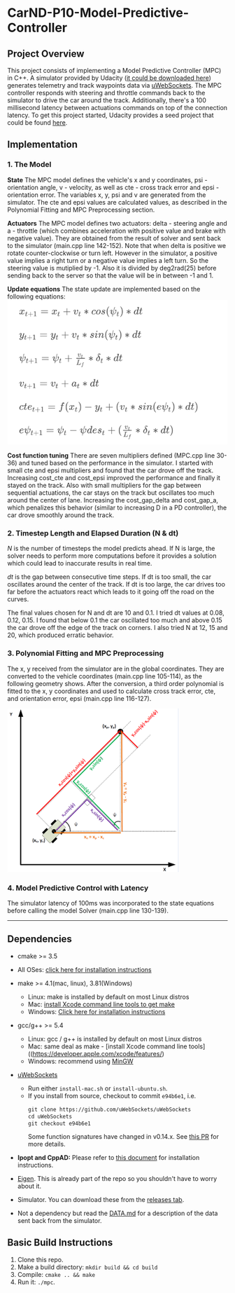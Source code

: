 # CarND-P10-Model-Predictive-Controller

## Project Overview

This project consists of implementing a Model Predictive Controller (MPC) in C++.  A simulator provided by Udacity ([it could be downloaded here](https://github.com/udacity/self-driving-car-sim/releases)) generates telemetry and track waypoints data via [uWebSockets](https://github.com/uNetworking/uWebSockets). The MPC controller responds with steering and throttle commands back to the simulator to drive the car around the track. Additionally, there's a 100 millisecond latency between actuations commands on top of the connection latency. To get this project started, Udacity provides a seed project that could be found [here](https://github.com/udacity/CarND-MPC-Project).

## Implementation

### 1. The Model

**State**
The MPC model defines the vehicle's x and y coordinates, psi - orientation angle, v - velocity, as well as cte - cross track error and epsi - orientation error. The variables x, y, psi and v are generated from the simulator. The cte and epsi values are calculated values, as described in the Polynomial Fitting and MPC Preprocessing section.


**Actuators**
The MPC model defines two actuators: delta - steering angle and a - throttle (which combines acceleration with positive value and brake with negative value). They are obtained from the result of solver and sent back to the simulator (main.cpp line 142-152). Note that when delta is positive we rotate counter-clockwise or turn left. However in the simulator, a positive value implies a right turn or a negative value implies a left turn. So the steering value is mutiplied by -1. Also it is divided by deg2rad(25) before sending back to the server so that the value will be in between -1 and 1.

**Update equations**
The state update are implemented based on the following equations:
![](https://github.com/JuAnne/CarND-P10-Model-Predictive-Controller/blob/master/reference/model_equations.png)

**Cost function tuning**
There are seven multipliers defined (MPC.cpp line 30-36) and tuned based on the performance in the simulator.
I started with small cte and epsi multipliers and found that the car drove off the track. Increasing cost_cte and cost_epsi improved the performance and finally it stayed on the track. Also with small multipliers for the gap between sequential actuations, the car stays on the track but oscillates too much around the center of lane. Increasing the cost_gap_delta and cost_gap_a, which penalizes this behavior (similar to increasing D in a PD controller), the car drove smoothly around the track.


### 2. Timestep Length and Elapsed Duration (N & dt)
*N* is the number of timesteps the model predicts ahead. If N is large, the solver needs to perform more computations before it provides a solution which could lead to inaccurate results in real time.

*dt* is the gap between consecutive time steps. If dt is too small, the car oscillates around the center of the track. If dt is too large, the car drives too far before the actuators react which leads to it going off the road on the curves.

The final values chosen for N and dt are 10 and 0.1. I tried dt values at 0.08, 0.12, 0.15. I found that below 0.1 the car oscillated too much and above 0.15 the car drove off the edge of the track on corners. I also tried N at 12, 15 and 20, which produced erratic behavior.

### 3. Polynomial Fitting and MPC Preprocessing
The x, y received from the simulator are in the global coordinates. They are converted to the vehicle coordinates (main.cpp line 105-114), as the following geometry shows. After the conversion, a third order polynomial is fitted to the x, y coordinates and used to calculate cross track error, cte, and orientation error, epsi (main.cpp line 116-127).

![](https://github.com/JuAnne/CarND-P10-Model-Predictive-Controller/blob/master/reference/coordinates_conversion.png)

### 4. Model Predictive Control with Latency
The simulator latency of 100ms was incorporated to the state equations before calling the model Solver (main.cpp line 130-139).

---

## Dependencies

* cmake >= 3.5
 * All OSes: [click here for installation instructions](https://cmake.org/install/)
* make >= 4.1(mac, linux), 3.81(Windows)
  * Linux: make is installed by default on most Linux distros
  * Mac: [install Xcode command line tools to get make](https://developer.apple.com/xcode/features/)
  * Windows: [Click here for installation instructions](http://gnuwin32.sourceforge.net/packages/make.htm)
* gcc/g++ >= 5.4
  * Linux: gcc / g++ is installed by default on most Linux distros
  * Mac: same deal as make - [install Xcode command line tools]((https://developer.apple.com/xcode/features/)
  * Windows: recommend using [MinGW](http://www.mingw.org/)
* [uWebSockets](https://github.com/uWebSockets/uWebSockets)
  * Run either `install-mac.sh` or `install-ubuntu.sh`.
  * If you install from source, checkout to commit `e94b6e1`, i.e.
    ```
    git clone https://github.com/uWebSockets/uWebSockets
    cd uWebSockets
    git checkout e94b6e1
    ```
    Some function signatures have changed in v0.14.x. See [this PR](https://github.com/udacity/CarND-MPC-Project/pull/3) for more details.

* **Ipopt and CppAD:** Please refer to [this document](https://github.com/udacity/CarND-MPC-Project/blob/master/install_Ipopt_CppAD.md) for installation instructions.
* [Eigen](http://eigen.tuxfamily.org/index.php?title=Main_Page). This is already part of the repo so you shouldn't have to worry about it.
* Simulator. You can download these from the [releases tab](https://github.com/udacity/self-driving-car-sim/releases).
* Not a dependency but read the [DATA.md](./DATA.md) for a description of the data sent back from the simulator.


## Basic Build Instructions

1. Clone this repo.
2. Make a build directory: `mkdir build && cd build`
3. Compile: `cmake .. && make`
4. Run it: `./mpc`.
